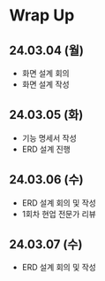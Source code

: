 # Wrap Up

## 24.03.04 (월)

- 화면 설계 회의
- 화면 설계 작성

## 24.03.05 (화)

- 기능 명세서 작성
- ERD 설계 진행

## 24.03.06 (수)

- ERD 설계 회의 및 작성
- 1회차 현업 전문가 리뷰

## 24.03.07 (수)

- ERD 설계 회의 및 작성
